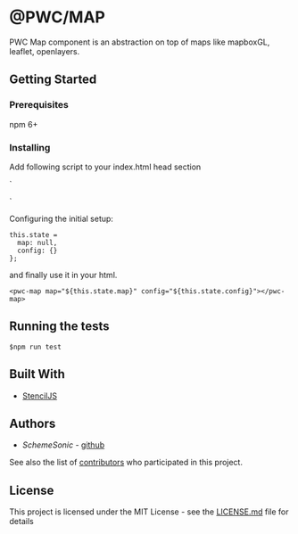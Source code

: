 # @PWC/MAP

PWC Map component is an abstraction on top of maps like mapboxGL, leaflet, openlayers.

## Getting Started

### Prerequisites

npm 6+

### Installing

Add following script to your index.html head section

`<script type="module" src="https://unpkg.com/@paraboly/pwc-map@latest/dist/pwc-map/pwc-map.esm.js"></script>
  <script nomodule src="https://unpkg.com/@paraboly/pwc-map@latest/dist/pwc-map/pwc-map.js"></script>`

Configuring the initial setup:

```
this.state =
  map: null,
  config: {}
};
```

and finally use it in your html.

`<pwc-map map="${this.state.map}" config="${this.state.config}"></pwc-map>`

## Running the tests

`$npm run test`

## Built With

- [StencilJS](https://stenciljs.com/)

## Authors

- _SchemeSonic_ - [github](https://github.com/schemesonic)

See also the list of [contributors](https://github.com/paraboly/@pwc-map/contributors) who participated in this project.

## License

This project is licensed under the MIT License - see the [LICENSE.md](LICENSE.md) file for details
